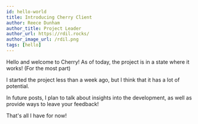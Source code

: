 ```yaml
---
id: hello-world
title: Introducing Cherry Client
author: Reece Dunham
author_title: Project Leader
author_url: https://rdil.rocks/
author_image_url: /rdil.png
tags: [hello]
---
```


Hello and welcome to Cherry! As of today, the project is in a state where it works! (For the most part)

<!--truncate-->

I started the project less than a week ago, but I think that it has a lot of potential.

In future posts, I plan to talk about insights into the development, as well as provide ways to leave your feedback!

That's all I have for now!
